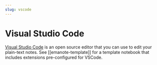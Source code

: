 ```yaml
---
slug: vscode
---
```


# Visual Studio Code

[Visual Studio Code](https://code.visualstudio.com/) is an open source editor that you can use to edit your plain-text notes. See [[emanote-template]] for a template notebook that includes extensions pre-configured for VSCode.